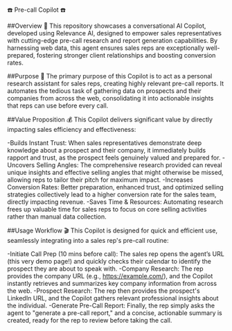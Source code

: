 ☎️ Pre-call Copilot ☎️

##Overview 💭
This repository showcases a conversational AI Copilot, developed using Relevance AI, designed to empower sales representatives with cutting-edge pre-call research and report generation capabilities. By harnessing web data, this agent ensures sales reps are exceptionally well-prepared, fostering stronger client relationships and boosting conversion rates.

##Purpose 🎯
The primary purpose of this Copilot is to act as a personal research assistant for sales reps, creating highly relevant pre-call reports. It automates the tedious task of gathering data on prospects and their companies from across the web, consolidating it into actionable insights that reps can use before every call.

##Value Proposition 💰
This Copilot delivers significant value by directly impacting sales efficiency and effectiveness:

-Builds Instant Trust: When sales representatives demonstrate deep knowledge about a prospect and their company, it immediately builds rapport and trust, as the prospect feels genuinely valued and prepared for.
-Uncovers Selling Angles: The comprehensive research provided can reveal unique insights and effective selling angles that might otherwise be missed, allowing reps to tailor their pitch for maximum impact.
-Increases Conversion Rates: Better preparation, enhanced trust, and optimized selling strategies collectively lead to a higher conversion rate for the sales team, directly impacting revenue.
-Saves Time & Resources: Automating research frees up valuable time for sales reps to focus on core selling activities rather than manual data collection.

##Usage Workflow 🎬
This Copilot is designed for quick and efficient use, seamlessly integrating into a sales rep's pre-call routine:

-Initiate Call Prep (10 mins before call): The sales rep opens the agent’s URL (this very demo page!) and quickly checks their calendar to identify the prospect they are about to speak with.
-Company Research: The rep provides the company URL (e.g., https://example.com/), and the Copilot instantly retrieves and summarizes key company information from across the web.
-Prospect Research: The rep then provides the prospect's LinkedIn URL, and the Copilot gathers relevant professional insights about the individual.
-Generate Pre-Call Report: Finally, the rep simply asks the agent to "generate a pre-call report," and a concise, actionable summary is created, ready for the rep to review before taking the call.
